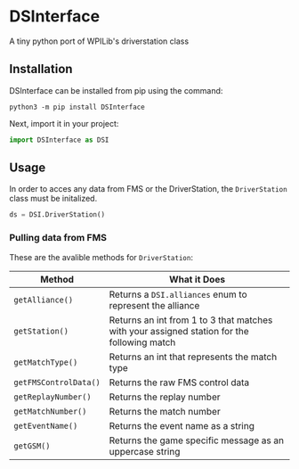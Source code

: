 # DSInterface
A tiny python port of WPILib's driverstation class

## Installation
DSInterface can be installed from pip using the command:
```
python3 -m pip install DSInterface
```

Next, import it in your project:
```python
import DSInterface as DSI
```

## Usage
In order to acces any data from FMS or the DriverStation, the `DriverStation` class must be initalized.
```python
ds = DSI.DriverStation()
```

### Pulling data from FMS
These are the avalible methods for `DriverStation`:

| Method | What it Does |
| ------ | ------------ |
| `getAlliance()` | Returns a `DSI.alliances` enum to represent the alliance |
| `getStation()` | Returns an int from 1 to 3 that matches with your assigned station for the following match |
| `getMatchType()` | Returns an int that represents the match type |
| `getFMSControlData()` | Returns the raw FMS control data |
| `getReplayNumber()` | Returns the replay number |
| `getMatchNumber()` | Returns the match number |
| `getEventName()` | Returns the event name as a string |
| `getGSM()` | Returns the game specific message as an uppercase string |
